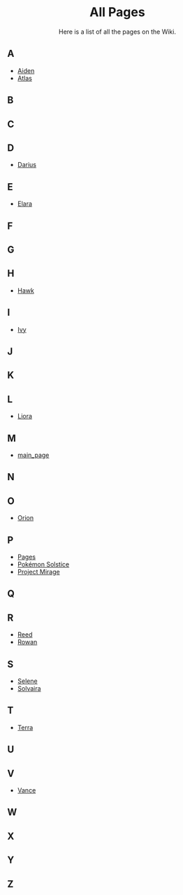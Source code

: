 <h1 align="center">All Pages</h1>
<p align="center">Here is a list of all the pages on the Wiki.</p>



## A

- [Aiden](https://emeraldvoid.github.io/pokemon-scrapyard/Aiden)
- [Atlas](https://emeraldvoid.github.io/pokemon-scrapyard/Atlas)



## B




## C




## D

- [Darius](https://emeraldvoid.github.io/pokemon-scrapyard/Darius)




## E

- [Elara](https://emeraldvoid.github.io/pokemon-scrapyard/Elara)




## F




## G




## H

- [Hawk](https://emeraldvoid.github.io/pokemon-scrapyard/Hawk)
 


 
## I

- [Ivy](https://emeraldvoid.github.io/pokemon-scrapyard/Ivy)
  

## J




## K




## L

- [Liora](https://emeraldvoid.github.io/pokemon-scrapyard/Liora)



  
## M

- [main_page](https://emeraldvoid.github.io/pokemon-scrapyard/main_page)




## N




## O

- [Orion](https://emeraldvoid.github.io/pokemon-scrapyard/Orion)
  



## P

- [Pages](https://emeraldvoid.github.io/pokemon-scrapyard/Pages)
- [Pokémon Solstice](https://emeraldvoid.github.io/pokemon-scrapyard/Pokemon%20Solstice)
- [Project Mirage](https://emeraldvoid.github.io/pokemon-scrapyard/Project%20Mirage)





## Q




## R

- [Reed](https://emeraldvoid.github.io/pokemon-scrapyard/Reed)
- [Rowan](https://emeraldvoid.github.io/pokemon-scrapyard/Rowan)




## S

- [Selene](https://emeraldvoid.github.io/pokemon-scrapyard/Selene)
- [Solvaira](https://emeraldvoid.github.io/pokemon-scrapyard/Solvaira)



## T

- [Terra](https://emeraldvoid.github.io/pokemon-scrapyard/Terra)




## U





## V

- [Vance](https://emeraldvoid.github.io/pokemon-scrapyard/Vance)




## W



## X




## Y


## Z
